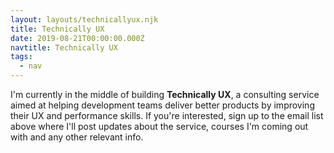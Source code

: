 ```yaml
---
layout: layouts/technicallyux.njk
title: Technically UX
date: 2019-08-21T00:00:00.000Z
navtitle: Technically UX
tags:
  - nav
---
```


I'm currently in the middle of building **Technically UX**, a consulting service aimed at helping development teams deliver better products by improving their UX and performance skills. If you're interested, sign up to the email list above where I'll post updates about the service, courses I'm coming out with and any other relevant info.
